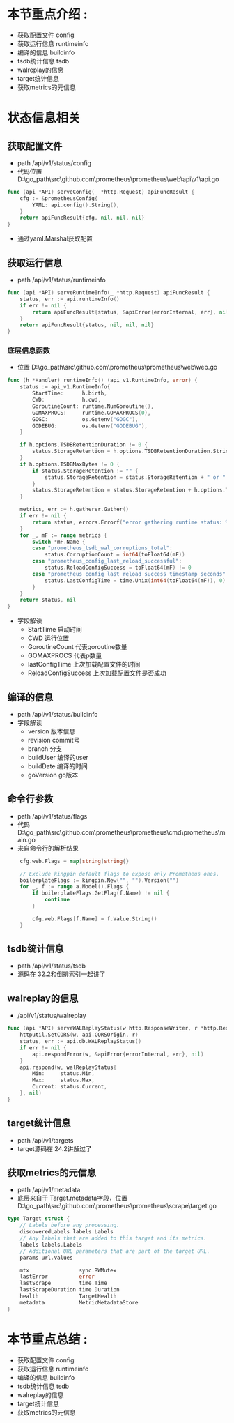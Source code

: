# 本节重点介绍 :

- 获取配置文件 config
- 获取运行信息 runtimeinfo
- 编译的信息 buildinfo
- tsdb统计信息 tsdb
- walreplay的信息
- target统计信息
- 获取metrics的元信息

# 状态信息相关

## 获取配置文件

- path /api/v1/status/config
- 代码位置 D:\go_path\src\github.com\prometheus\prometheus\web\api\v1\api.go

```go
func (api *API) serveConfig(_ *http.Request) apiFuncResult {
	cfg := &prometheusConfig{
		YAML: api.config().String(),
	}
	return apiFuncResult{cfg, nil, nil, nil}
}
```

- 通过yaml.Marshal获取配置

## 获取运行信息

- path /api/v1/status/runtimeinfo

```go
func (api *API) serveRuntimeInfo(_ *http.Request) apiFuncResult {
	status, err := api.runtimeInfo()
	if err != nil {
		return apiFuncResult{status, &apiError{errorInternal, err}, nil, nil}
	}
	return apiFuncResult{status, nil, nil, nil}
}
```

### 底层信息函数

- 位置 D:\go_path\src\github.com\prometheus\prometheus\web\web.go

```go
func (h *Handler) runtimeInfo() (api_v1.RuntimeInfo, error) {
	status := api_v1.RuntimeInfo{
		StartTime:      h.birth,
		CWD:            h.cwd,
		GoroutineCount: runtime.NumGoroutine(),
		GOMAXPROCS:     runtime.GOMAXPROCS(0),
		GOGC:           os.Getenv("GOGC"),
		GODEBUG:        os.Getenv("GODEBUG"),
	}

	if h.options.TSDBRetentionDuration != 0 {
		status.StorageRetention = h.options.TSDBRetentionDuration.String()
	}
	if h.options.TSDBMaxBytes != 0 {
		if status.StorageRetention != "" {
			status.StorageRetention = status.StorageRetention + " or "
		}
		status.StorageRetention = status.StorageRetention + h.options.TSDBMaxBytes.String()
	}

	metrics, err := h.gatherer.Gather()
	if err != nil {
		return status, errors.Errorf("error gathering runtime status: %s", err)
	}
	for _, mF := range metrics {
		switch *mF.Name {
		case "prometheus_tsdb_wal_corruptions_total":
			status.CorruptionCount = int64(toFloat64(mF))
		case "prometheus_config_last_reload_successful":
			status.ReloadConfigSuccess = toFloat64(mF) != 0
		case "prometheus_config_last_reload_success_timestamp_seconds":
			status.LastConfigTime = time.Unix(int64(toFloat64(mF)), 0).UTC()
		}
	}
	return status, nil
}

```

- 字段解读
  - StartTime 启动时间
  - CWD 运行位置
  - GoroutineCount 代表goroutine数量
  - GOMAXPROCS 代表p数量
  - lastConfigTime 上次加载配置文件的时间
  - ReloadConfigSuccess 上次加载配置文件是否成功

## 编译的信息

- path /api/v1/status/buildinfo
- 字段解读
  - version 版本信息
  - revision commit号
  - branch 分支
  - buildUser 编译的user
  - buildDate 编译的时间
  - goVersion go版本

## 命令行参数

- path  /api/v1/status/flags
- 代码 D:\go_path\src\github.com\prometheus\prometheus\cmd\prometheus\main.go
- 来自命令行的解析结果

```go
	cfg.web.Flags = map[string]string{}

	// Exclude kingpin default flags to expose only Prometheus ones.
	boilerplateFlags := kingpin.New("", "").Version("")
	for _, f := range a.Model().Flags {
		if boilerplateFlags.GetFlag(f.Name) != nil {
			continue
		}

		cfg.web.Flags[f.Name] = f.Value.String()
	}

```

## tsdb统计信息

- path /api/v1/status/tsdb
- 源码在 32.2和倒排索引一起讲了

## walreplay的信息

- /api/v1/status/walreplay

```go
func (api *API) serveWALReplayStatus(w http.ResponseWriter, r *http.Request) {
	httputil.SetCORS(w, api.CORSOrigin, r)
	status, err := api.db.WALReplayStatus()
	if err != nil {
		api.respondError(w, &apiError{errorInternal, err}, nil)
	}
	api.respond(w, walReplayStatus{
		Min:     status.Min,
		Max:     status.Max,
		Current: status.Current,
	}, nil)
}
```

## target统计信息

- path /api/v1/targets
- target源码在 24.2讲解过了

## 获取metrics的元信息

- path /api/v1/metadata
- 底层来自于 Target.metadata字段，位置 D:\go_path\src\github.com\prometheus\prometheus\scrape\target.go

```go
type Target struct {
	// Labels before any processing.
	discoveredLabels labels.Labels
	// Any labels that are added to this target and its metrics.
	labels labels.Labels
	// Additional URL parameters that are part of the target URL.
	params url.Values

	mtx                sync.RWMutex
	lastError          error
	lastScrape         time.Time
	lastScrapeDuration time.Duration
	health             TargetHealth
	metadata           MetricMetadataStore
}

```

# 本节重点总结 :

- 获取配置文件 config
- 获取运行信息 runtimeinfo
- 编译的信息 buildinfo
- tsdb统计信息 tsdb
- walreplay的信息
- target统计信息
- 获取metrics的元信息
